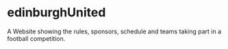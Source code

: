 # edinburghUnited
A Website showing the rules, sponsors, schedule and teams taking part in a football competition.
